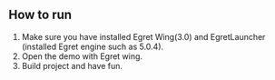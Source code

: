 ## How to run
1. Make sure you have installed Egret Wing(3.0) and EgretLauncher (installed Egret engine such as 5.0.4).
2. Open the demo with Egret wing.
3. Build project and have fun.
